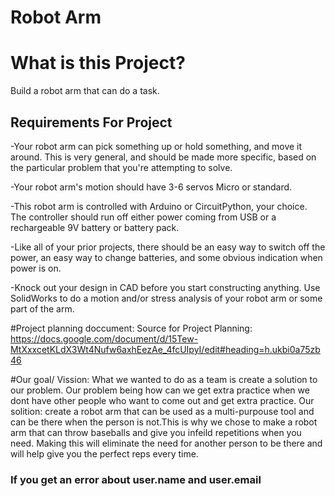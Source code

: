 # Robot Arm
# What is this Project? 
Build a robot arm that can do a task.

## Requirements For Project 
-Your robot arm can pick something up or hold something, and move it around.  This is very general, and should be made more specific, based on the particular problem that you're attempting to solve.

-Your robot arm's motion should have 3-6 servos Micro or standard. 

-This robot arm is controlled with Arduino or CircuitPython, your choice.  The controller should run off either power coming from USB or a rechargeable 9V battery or battery pack.

-Like all of your prior projects, there should be an easy way to switch off the power, an easy way to change batteries, and some obvious indication when power is on.

-Knock out your design in CAD before you start constructing anything.  Use SolidWorks to do a motion and/or stress analysis of your robot arm or some part of the arm. 

#Project planning doccument:
Source for Project Planning: https://docs.google.com/document/d/15Tew-MtXxxcetKLdX3Wt4Nufw6axhEezAe_4fcUIpyI/edit#heading=h.ukbi0a75zb46 

#Our goal/ Vission:
What we wanted to do as a team is create a solution to our problem. Our problem being how can we get extra practice when we dont have other people who want to come out and get extra practice. Our solition: create a robot arm that can be used as a multi-purpouse tool and can be there when the person is not.This is why we chose to make a robot arm that can throw baseballs and give you infeild repetitions when you need. Making this will eliminate the need for another person to be there and will help give you the perfect reps every time.

### If you get an error about user.name and user.email
